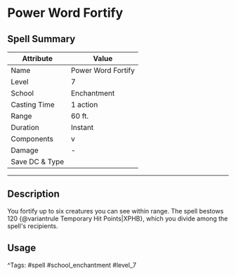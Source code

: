 # Power Word Fortify

## Spell Summary

| Attribute        | Value                  |
|------------------|------------------------|
| Name             | Power Word Fortify                 |
| Level            | 7                |
| School           | Enchantment          |
| Casting Time     | 1 action              |
| Range            | 60 ft.            |
| Duration         | Instant             |
| Components       | v             |
| Damage           | -               |
| Save DC & Type   |              |

---

## Description

You fortify up to six creatures you can see within range. The spell bestows 120 {@variantrule Temporary Hit Points|XPHB}, which you divide among the spell's recipients.

## Usage


^Tags: #spell #school_enchantment #level_7